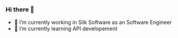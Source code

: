 ### Hi there 👋

- 🔭 I’m currently working in Silk Software as an Software Engineer
- 🌱 I’m currently learning API developement
<!--
**RoyGRT/RoyGRT** is a ✨ _special_ ✨ repository because its `README.md` (this file) appears on your GitHub profile.

Here are some ideas to get you started:



-->
